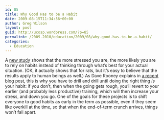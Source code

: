 ```yaml
---
id: 85
title: Why Good Has to be a Habit
date: 2009-08-15T11:34:56+00:00
author: Greg Wilson
layout: post
guid: http://ucosp.wordpress.com/?p=85
permalink: /2009-2010/education/2009/08/why-good-has-to-be-a-habit/
categories:
  - Education
---
```

A [new study](http://abcnews.go.com/Technology/MindMoodNews/story?id=8211974&page=1) shows that the more stressed you are, the more likely you are to rely on habits instead of thinking through what&#8217;s best for your actual situation. (OK, it actually shows that for rats, but it&#8217;s easy to believe that the results apply to human beings as well.) As Dave Rooney explains in [a recent blog post](http://practicalagility.blogspot.com/2009/06/revert-to-training.html), this is why you have to drill and drill until doing the right thing _is_ your habit: if you don&#8217;t, then when the going gets rough, you&#8217;ll revert to your earlier (and probably less productive) training, which will then increase your stress, and down you go. One of the goals for these projects is to shift everyone to good habits as early in the term as possible, even if they seem like overkill at the time, so that when the end-of-term crunch arrives, things won&#8217;t fall apart.